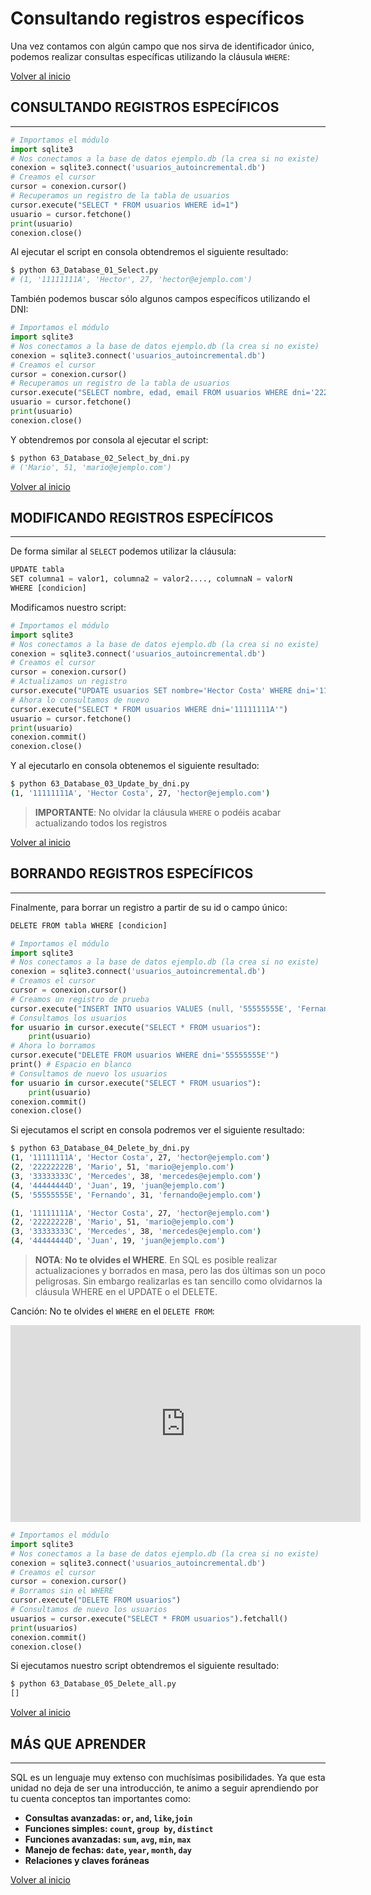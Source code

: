 # Consultando registros específicos

Una vez contamos con algún campo que nos sirva de identificador único, podemos realizar consultas específicas utilizando la cláusula `WHERE`:

[Volver al inicio](#-consultando-registros-específicos)

## CONSULTANDO REGISTROS ESPECÍFICOS

---------------------------------------------------------------------------

```python
# Importamos el módulo
import sqlite3
​# Nos conectamos a la base de datos ejemplo.db (la crea si no existe)
conexion = sqlite3.connect('usuarios_autoincremental.db')
​# Creamos el cursor
cursor = conexion.cursor()
# Recuperamos un registro de la tabla de usuarios
cursor.execute("SELECT * FROM usuarios WHERE id=1")
​usuario = cursor.fetchone()
print(usuario)
​conexion.close()
```

Al ejecutar el script en consola obtendremos el siguiente resultado:

```bash
$ python 63_Database_01_Select.py
# (1, '11111111A', 'Hector', 27, 'hector@ejemplo.com')
```

También podemos buscar sólo algunos campos específicos utilizando el DNI:

```python
# Importamos el módulo
import sqlite3
​# Nos conectamos a la base de datos ejemplo.db (la crea si no existe)
conexion = sqlite3.connect('usuarios_autoincremental.db')
​# Creamos el cursor
cursor = conexion.cursor()
# Recuperamos un registro de la tabla de usuarios
cursor.execute("SELECT nombre, edad, email FROM usuarios WHERE dni='22222222B'")
​usuario = cursor.fetchone()
print(usuario)
​conexion.close()
```

Y obtendremos por consola al ejecutar el script:

```bash
$ python 63_Database_02_Select_by_dni.py
# ('Mario', 51, 'mario@ejemplo.com')
```

[Volver al inicio](#-consultando-registros-específicos)

## MODIFICANDO REGISTROS ESPECÍFICOS

---------------------------------------------------------------------------

De forma similar al `SELECT` podemos utilizar la cláusula:

```python
UPDATE tabla
SET columna1 = valor1, columna2 = valor2...., columnaN = valorN
WHERE [condicion]
```

Modificamos nuestro script:

```python
# Importamos el módulo
import sqlite3
# Nos conectamos a la base de datos ejemplo.db (la crea si no existe)
conexion = sqlite3.connect('usuarios_autoincremental.db')
# Creamos el cursor
cursor = conexion.cursor()
​# Actualizamos un registro
cursor.execute("UPDATE usuarios SET nombre='Hector Costa' WHERE dni='11111111A'")
​# Ahora lo consultamos de nuevo
cursor.execute("SELECT * FROM usuarios WHERE dni='11111111A'")
usuario = cursor.fetchone()
print(usuario)
​conexion.commit()
conexion.close()
```

Y al ejecutarlo en consola obtenemos el siguiente resultado:

```bash
$ python 63_Database_03_Update_by_dni.py
(1, '11111111A', 'Hector Costa', 27, 'hector@ejemplo.com')
```

> **IMPORTANTE**: No olvidar la cláusula `WHERE` o podéis acabar actualizando todos los registros

[Volver al inicio](#-consultando-registros-específicos)

## BORRANDO REGISTROS ESPECÍFICOS

---------------------------------------------------------------------------

Finalmente, para borrar un registro a partir de su id o campo único:

```python
DELETE FROM tabla WHERE [condicion]
```

```python
# Importamos el módulo
import sqlite3
# Nos conectamos a la base de datos ejemplo.db (la crea si no existe)
conexion = sqlite3.connect('usuarios_autoincremental.db')
# Creamos el cursor
cursor = conexion.cursor()
# Creamos un registro de prueba
cursor.execute("INSERT INTO usuarios VALUES (null, '55555555E', 'Fernando', 31, 'fernando@ejemplo.com')")
​# Consultamos los usuarios
for usuario in cursor.execute("SELECT * FROM usuarios"):
    print(usuario)
​# Ahora lo borramos
cursor.execute("DELETE FROM usuarios WHERE dni='55555555E'")
​print() # Espacio en blanco
​# Consultamos de nuevo los usuarios
for usuario in cursor.execute("SELECT * FROM usuarios"):
    print(usuario)
​conexion.commit()
conexion.close()
```

Si ejecutamos el script en consola podremos ver el siguiente resultado:

```bash
$ python 63_Database_04_Delete_by_dni.py
(1, '11111111A', 'Hector Costa', 27, 'hector@ejemplo.com')
(2, '22222222B', 'Mario', 51, 'mario@ejemplo.com')
(3, '33333333C', 'Mercedes', 38, 'mercedes@ejemplo.com')
(4, '44444444D', 'Juan', 19, 'juan@ejemplo.com')
(5, '55555555E', 'Fernando', 31, 'fernando@ejemplo.com')

(1, '11111111A', 'Hector Costa', 27, 'hector@ejemplo.com')
(2, '22222222B', 'Mario', 51, 'mario@ejemplo.com')
(3, '33333333C', 'Mercedes', 38, 'mercedes@ejemplo.com')
(4, '44444444D', 'Juan', 19, 'juan@ejemplo.com')
```

> **NOTA**: **No te olvides el WHERE**. En SQL es posible realizar actualizaciones y borrados en masa, pero las dos últimas son un poco peligrosas. Sin embargo realizarlas es tan sencillo como olvidarnos la cláusula WHERE en el UPDATE o el DELETE.

Canción: No te olvides el `WHERE` en el `DELETE FROM`: 

<iframe width="560" height="315" src="https://www.youtube.com/embed/i_cVJgIz_Cs" frameborder="0" allow="accelerometer; autoplay; encrypted-media; gyroscope; picture-in-picture" allowfullscreen></iframe>

```python
# Importamos el módulo
import sqlite3
# Nos conectamos a la base de datos ejemplo.db (la crea si no existe)
conexion = sqlite3.connect('usuarios_autoincremental.db')
# Creamos el cursor
cursor = conexion.cursor()
​# Borramos sin el WHERE
cursor.execute("DELETE FROM usuarios")
​# Consultamos de nuevo los usuarios
usuarios = cursor.execute("SELECT * FROM usuarios").fetchall()
print(usuarios)
​conexion.commit()
conexion.close()
```

Si ejecutamos nuestro script obtendremos el siguiente resultado:

```bash
$ python 63_Database_05_Delete_all.py
[]
```

[Volver al inicio](#-consultando-registros-específicos)

## MÁS QUE APRENDER
---------------------------------------------------------------------------

SQL es un lenguaje muy extenso con muchísimas posibilidades. Ya que esta unidad no deja de ser una introducción, te animo a seguir aprendiendo por tu cuenta conceptos tan importantes como:

* **Consultas avanzadas: `or`, `and`, `like`,`join`**
* **Funciones simples: `count`, `group by`, `distinct`**
* **Funciones avanzadas: `sum`, `avg`, `min`, `max`**
* **Manejo de fechas: `date`, `year`, `month`, `day`**
* **Relaciones y claves foráneas**

[Volver al inicio](#-consultando-registros-específicos)